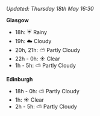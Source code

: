 *Updated: Thursday 18th May 16:30*

**Glasgow**

* 18h: :umbrella: Rainy
* 19h: :cloud: Cloudy
* 20h, 21h: :partly_sunny: Partly Cloudy
* 22h - 0h: :sunny: Clear
* 1h - 5h: :partly_sunny: Partly Cloudy

**Edinburgh**

* 18h - 0h: :partly_sunny: Partly Cloudy
* 1h: :sunny: Clear
* 2h - 5h: :partly_sunny: Partly Cloudy
